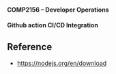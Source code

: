 #### COMP2156 – Developer Operations
#### Github action CI/CD Integration

## Reference
- https://nodejs.org/en/download 
